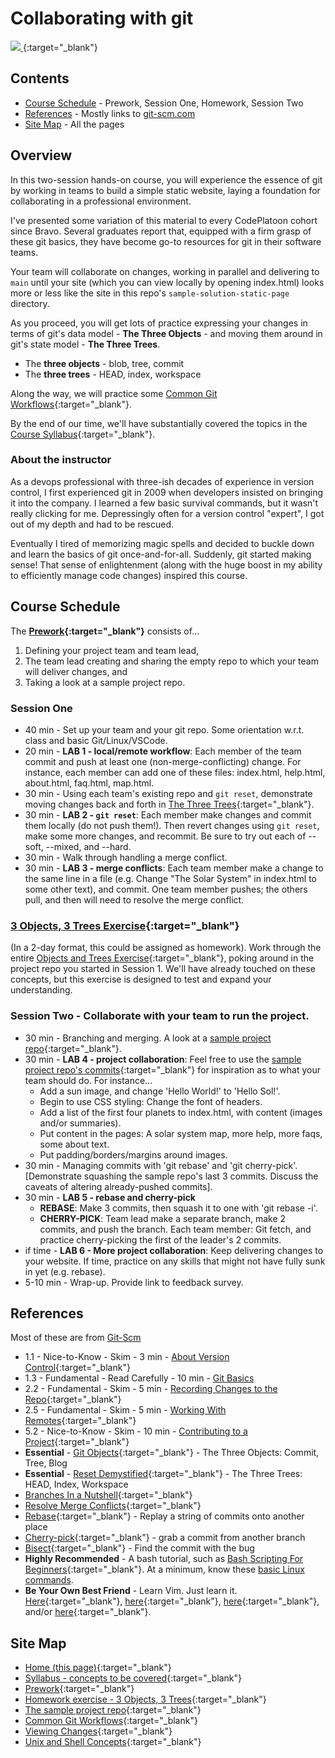 # Collaborating with git

[ ![](https://imgs.xkcd.com/comics/git.png) ](https://xkcd.com/1597/){:target="_blank"}

## Contents
- [Course Schedule](#course-schedule) - Prework, Session One, Homework, Session Two
- [References](#references) - Mostly links to [git-scm.com](https://git-scm.com)
- [Site Map](#site-map) - All the pages

## Overview

In this two-session hands-on course, you will experience the essence of git by working in teams to build a simple static website, laying a foundation for collaborating in a professional environment.

I've presented some variation of this material to every CodePlatoon cohort since Bravo. Several graduates report that, equipped with a firm grasp of these git basics, they have become go-to resources for git in their software teams.

Your team will collaborate on changes, working in parallel and delivering to `main` until your site (which you can view locally by opening index.html) looks more or less like the site in this repo's `sample-solution-static-page` directory.

As you proceed, you will get lots of practice expressing your changes in terms of git's data model - **The Three Objects** - and moving them around in git's state model - **The Three Trees**.
- The **three objects** - blob, tree, commit
- The **three trees** - HEAD, index, workspace

Along the way, we will practice some [Common Git Workflows](common-git-workflows){:target="_blank"}.

By the end of our time, we'll have substantially covered the topics in the [Course Syllabus](syllabus){:target="_blank"}.

### About the instructor
As a devops professional with three-ish decades of experience in version control, I first experienced git in 2009 when developers insisted on bringing it into the company.  I learned a few basic survival commands, but it wasn't really clicking for me. Depressingly often for a version control "expert", I got out of my depth and had to be rescued.

Eventually I tired of memorizing magic spells and decided to buckle down and learn the basics of git once-and-for-all.  Suddenly, git started making sense!  That sense of enlightenment (along with the huge boost in my ability to efficiently manage code changes) inspired this course.

## Course Schedule
The **[Prework](prework){:target="_blank"}** consists of...
1. Defining your project team and team lead,
2. The team lead creating and sharing the empty repo to which your team will deliver changes, and
3. Taking a look at a sample project repo.

### **Session One**
   - 40 min - Set up your team and your git repo.  Some orientation w.r.t. class and basic Git/Linux/VSCode.
   - 20 min - **LAB 1 - local/remote workflow**: Each member of the team commit and push at least one (non-merge-conflicting) change.  For instance, each member can add one of these files: index.html, help.html, about.html, faq.html, map.html.
   - 30 min - Using each team's existing repo and `git reset`, demonstrate moving changes back and forth in [The Three Trees](objects-and-trees-exercise){:target="_blank"}.
   - 30 min - **LAB 2 - `git reset`**: Each member make changes and commit them locally (do not push them!). Then revert changes using `git reset`, make some more changes, and recommit.  Be sure to try out each of \--soft, \--mixed, and \--hard.
   - 30 min - Walk through handling a merge conflict.
   - 30 min - **LAB 3 - merge conflicts**: Each team member make a change to the same line in a file (e.g. Change "The Solar System" in index.html to some other text), and commit.  One team member pushes; the others pull, and then will need to resolve the merge conflict.

### [3 Objects, 3 Trees Exercise](objects-and-trees-exercise){:target="_blank"}

(In a 2-day format, this could be assigned as homework). Work through the entire [Objects and Trees Exercise](objects-and-trees-exercise){:target="_blank"}, poking around in the project repo you started in Session 1.  We'll have already touched on these concepts, but this exercise is designed to test and expand your understanding.

### **Session Two** - Collaborate with your team to run the project.
   - 30 min - Branching and merging.  A look at a [sample project repo](https://github.com/walquis/git-basics-sample-project-repo){:target="_blank"}.
   - 30 min - **LAB 4 - project collaboration**: Feel free to use the [sample project repo's commits](https://github.com/walquis/git-basics-sample-project-repo/commits/main){:target="_blank"} for inspiration as to what your team should do.  For instance...
      - Add a sun image, and change 'Hello World!' to 'Hello Sol!'. 
      - Begin to use CSS styling:  Change the font of headers.
      - Add a list of the first four planets to index.html, with content (images and/or summaries).
      - Put content in the pages: A solar system map, more help, more faqs, some about text.
      - Put padding/borders/margins around images.
   - 30 min - Managing commits with 'git rebase' and 'git cherry-pick'. \[Demonstrate squashing the sample repo's last 3 commits.  Discuss the caveats of altering already-pushed commits].
   - 30 min - **LAB 5 - rebase and cherry-pick**
      - **REBASE**: Make 3 commits, then squash it to one with 'git rebase -i'.
      - **CHERRY-PICK**: Team lead make a separate branch, make 2 commits, and push the branch.  Each team member: Git fetch, and practice cherry-picking the first of the leader's 2 commits.
   - if time - **LAB 6 - More project collaboration**: Keep delivering changes to your website.  If time, practice on any skills that might not have fully sunk in yet (e.g. rebase).
   - 5-10 min - Wrap-up.  Provide link to feedback survey.

## References
Most of these are from <a href="https://git-scm.com" target="_blank">Git-Scm</a>

- 1.1 - Nice-to-Know - Skim - 3 min - [About Version Control](https://git-scm.com/book/en/v2/Getting-Started-About-Version-Control){:target="_blank"}
- 1.3 - Fundamental - Read Carefully - 10 min - [Git Basics](https://git-scm.com/book/en/v2/Getting-Started-Git-Basics)
- 2.2 - Fundamental - Skim - 5 min - [Recording Changes to the Repo](https://git-scm.com/book/en/v2/Git-Basics-Recording-Changes-to-the-Repository){:target="_blank"}
- 2.5 - Fundamental - Skim - 5 min - [Working With Remotes](https://git-scm.com/book/en/v2/Git-Basics-Working-with-Remotes){:target="_blank"}
- 5.2 - Nice-to-Know - Skim - 10 min - [Contributing to a Project](https://git-scm.com/book/en/v2/Distributed-Git-Contributing-to-a-Project){:target="_blank"}
- __Essential__ - [Git Objects](https://git-scm.com/book/en/v2/Git-Internals-Git-Objects){:target="_blank"} - The Three Objects: Commit, Tree, Blog
- __Essential__ - [Reset Demystified](https://git-scm.com/book/en/v2/Git-Tools-Reset-Demystified){:target="_blank"} - The Three Trees: HEAD, Index, Workspace
- [Branches In a Nutshell](https://git-scm.com/book/en/v2/Git-Branching-Branches-in-a-Nutshell){:target="_blank"}
- [Resolve Merge Conflicts](https://git-scm.com/book/en/v2/Git-Branching-Basic-Branching-and-Merging#_basic_merge_conflicts){:target="_blank"}
- [Rebase](https://git-scm.com/book/en/v2/Git-Branching-Rebasing){:target="_blank"} - Replay a string of commits onto another place
- [Cherry-pick](https://git-scm.com/book/en/v2/Appendix-C:-Git-Commands-Patching){:target="_blank"} - grab a commit from another branch
- [Bisect](https://git-scm.com/book/en/v2/Git-Tools-Debugging-with-Git){:target="_blank"} - Find the commit with the bug
- __Highly Recommended__ - A bash tutorial, such as [Bash Scripting For Beginners](https://linuxconfig.org/bash-scripting-tutorial-for-beginners){:target="_blank"}.  At a minimum, know these [basic Linux commands](unix-shell-concepts).
- __Be Your Own Best Friend__ - Learn Vim.  Just learn it.  [Here](https://www.openvim.com/){:target="_blank"}, [here](https://linuxconfig.org/vim-tutorial){:target="_blank"}, [here](https://www.tutorialspoint.com/vim/index.htm){:target="_blank"}, and/or [here](https://vim-adventures.com/){:target="_blank"}.

## Site Map

- [Home (this page)](index){:target="_blank"}
- [Syllabus - concepts to be covered](syllabus){:target="_blank"}
- [Prework](prework){:target="_blank"}
- [Homework exercise - 3 Objects, 3 Trees](objects-and-trees-exercise){:target="_blank"}
- [The sample project repo](https://github.com/walquis/git-basics-sample-project-repo){:target="_blank"}
- [Common Git Workflows](common-git-workflows){:target="_blank"}
- [Viewing Changes](viewing-changes){:target="_blank"}
- [Unix and Shell Concepts](unix-shell-concepts){:target="_blank"}
